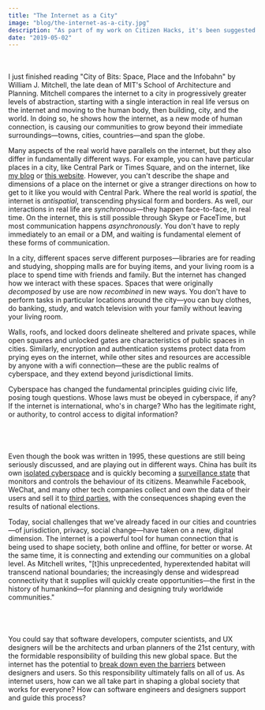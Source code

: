```yaml
---
title: "The Internet as a City"
image: "blog/the-internet-as-a-city.jpg"
description: "As part of my work on Citizen Hacks, it's been suggested that I read some classic texts on ethical technology and privacy. The following is a reflection on one of these books."
date: "2019-05-02"
---
```


&nbsp;  
&nbsp;  
I just finished reading "City of Bits: Space, Place and the Infobahn" by William J. Mitchell, the late dean of MIT's School of Architecture and Planning. Mitchell compares the internet to a city in progressively greater levels of abstraction, starting with a single interaction in real life versus on the internet and moving to the human body, then building, city, and the world. In doing so, he shows how the internet, as a new mode of human connection, is causing our communities to grow beyond their immediate surroundings—towns, cities, countries—and span the globe.

Many aspects of the real world have parallels on the internet, but they also differ in fundamentally different ways. For example, you can have particular places in a city, like Central Park or Times Square, and on the internet, like [my blog](https://bennmcgregor.com/blog) or [this website](http://sienascarff.com/). However, you can't describe the shape and dimensions of a place on the internet or give a stranger directions on how to get to it like you would with Central Park. Where the real world is _spatial_, the internet is _antispatial_, transcending physical form and borders. As well, our interactions in real life are _synchronous_—they happen face-to-face, in real time. On the internet, this is still possible through Skype or FaceTime, but most communication happens _asynchronously_. You don't have to reply immediately to an email or a DM, and waiting is fundamental element of these forms of communication.

In a city, different spaces serve different purposes—libraries are for reading and studying, shopping malls are for buying items, and your living room is a place to spend time with friends and family. But the internet has changed how we interact with these spaces. Spaces that were originally _decomposed_ by use are now _recombined_ in new ways. You don't have to perform tasks in particular locations around the city—you can buy clothes, do banking, study, and watch television with your family without leaving your living room.

Walls, roofs, and locked doors delineate sheltered and private spaces, while open squares and unlocked gates are characteristics of public spaces in cities. Similarly, encryption and authentication systems protect data from prying eyes on the internet, while other sites and resources are accessible by anyone with a wifi connection—these are the public realms of cyberspace, and they extend beyond jurisdictional limits.

Cyberspace has changed the fundamental principles guiding civic life, posing tough questions. Whose laws must be obeyed in cyberspace, if any? If the internet is international, who's in charge? Who has the legitimate right, or authority, to control access to digital information?
&nbsp;  
&nbsp;  
&nbsp;  
&nbsp;   
&nbsp;   
Even though the book was written in 1995, these questions are still being seriously discussed, and are playing out in different ways. China has built its own [isolated cyberspace](https://www.nytimes.com/2018/08/06/technology/china-generation-blocked-internet.html) and is quickly becoming a [surveillance state](https://www.nytimes.com/2019/05/06/podcasts/the-daily/china-surveillance-uighurs.html) that monitors and controls the behaviour of its citizens. Meanwhile Facebook, WeChat, and many other tech companies collect and own the data of their users and sell it to [third parties](https://www.wired.com/story/cambridge-analytica-facebook-privacy-awakening/), with the consequences shaping even the results of national elections.

Today, social challenges that we've already faced in our cities and countries—of jurisdiction, privacy, social change—have taken on a new, digital dimension. The internet is a powerful tool for human connection that is being used to shape society, both online and offline, for better or worse. At the same time, it is connecting and extending our communities on a global level. As Mitchell writes, "[t]his unprecedented, hyperextended habitat will transcend national boundaries; the increasingly dense and widespread connectivity that it supplies will quickly create opportunities—the first in the history of humankind—for planning and designing truly worldwide communities."
&nbsp;  
&nbsp;  
&nbsp;  
&nbsp;   
&nbsp;   
You could say that software developers, computer scientists, and UX designers will be the architects and urban planners of the 21st century, with the formidable responsibility of building this new global space. But the internet has the potential to [break down even the barriers](https://solid.inrupt.com/about) between designers and users. So this responsibility ultimately falls on all of us. As internet users, how can we all take part in shaping a global society that works for everyone? How can software engineers and designers support and guide this process?



&nbsp;  
&nbsp;  
&nbsp;  
&nbsp;
